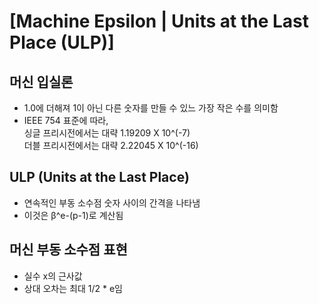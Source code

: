 # [Machine Epsilon | Units at the Last Place (ULP)]

## 머신 입실론

- 1.0에 더해져 1이 아닌 다른 숫자를 만들 수 있느 가장 작은 수를 의미함
- IEEE 754 표준에 따라,    
싱글 프리시전에서는 대략 1.19209 X 10^(-7)   
더블 프리시전에서는 대략 2.22045 X 10^(-16)   

## ULP (Units at the Last Place)

- 연속적인 부동 소수점 숫자 사이의 간격을 나타냄
- 이것은  β^e-(p-1)로 계산됨

## 머신 부동 소수점 표현
- 실수 x의 근사값
- 상대 오차는 최대 1/2 * e임
